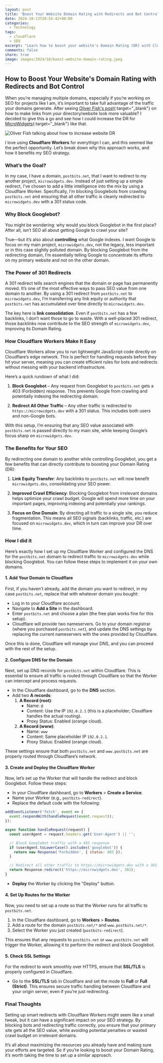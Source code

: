 ```yaml
---
layout: post
title: 'Boost Your Website Domain Rating with Redirects and Bot Control'
date: 2024-10-13T20:54:42+00:00
categories:
  - Technology
tags:
  - cloudflare
  - SEO
excerpt: "Learn how to boost your website's Domain Rating (DR) with Cloudflare Workers by setting up 301 redirects and controlling Googlebot for better SEO performance."
comments: false
share: true
image: images/2024/10/boost-website-domain-rating.jpeg
---
```


## How to Boost Your Website's Domain Rating with Redirects and Bot Control

When you’re managing multiple domains, especially if you’re working on SEO for projects like I am, it’s important to take full advantage of the traffic your domains generate. After seeing [Oliver Fish's post](https://x.com/_Oliver_Fish/status/1844947412697190459){:target="_blank"} on how to make links from your directory/website look more valuable? I decided to give this a go and see how I could increase the DR for [MicroWidgets](https://MicroWidgets.dev){:target="_blank"} like that.

<img class="alignnone size-full" src="/images/2024/10/oliver-fish-post.png" alt="Oliver Fish talking about how to increase website DR" />

I love using **Cloudflare Workers** for everythign I can, and this seemed like the perfect opportunity. Let’s break down why this approach works, and how it  benefits my SEO strategy.

### What’s the Goal?

In my case, I have a domain, `postbits.net`, that I want to redirect to my another project, `microwidgets.dev`. Instead of just setting up a simple redirect, I’ve chosen to add a little intelligence into the mix by using a Cloudflare Worker. Specifically, I’m blocking Googlebots from crawling `postbits.net` and ensuring that all other traffic is cleanly redirected to `microwidgets.dev` with a 301 status code.

### Why Block Googlebot?

You might be wondering: why would you block Googlebot in the first place? After all, isn’t SEO all about getting Google to crawl your site?

True—but it’s also about **controlling** what Google indexes. I want Google to focus on my main project, `microwidgets.dev`, not the legacy, less important or in this case slightly polluted domain. By blocking Googlebot from the redirecting domain, I’m essentially telling Google to concentrate its efforts on my primary website and not on the other domain.

### The Power of 301 Redirects

A 301 redirect tells search engines that the domain or page has permanently moved. It’s one of the most effective ways to pass SEO value from one domain to another. By using a 301 redirect from `postbits.net` to `microwidgets.dev`, I’m transferring any link equity or authority that `postbits.net` has accumulated over time directly to `microwidgets.dev`.

The key here is **link consolidation**. Even if `postbits.net` has a few backlinks, I don’t want those to go to waste. With a well-placed 301 redirect, those backlinks now contribute to the SEO strength of `microwidgets.dev`, improving its Domain Rating.

### How Cloudflare Workers Make It Easy

Cloudflare Workers allow you to run lightweight JavaScript code directly on Cloudflare’s edge network. This is perfect for handling requests before they hit your server, meaning you can create efficient rules for bots and redirects without messing with your backend infrastructure.

Here’s a quick rundown of what I did:

1. **Block Googlebot** – Any request from Googlebot to `postbits.net` gets a 403 (Forbidden) response. This prevents Google from crawling and potentially indexing the redirecting domain.
   
2. **Redirect All Other Traffic** – Any other traffic is redirected to `https://microwidgets.dev` with a 301 status. This includes both users and non-Google bots.

With this setup, I’m ensuring that any SEO value associated with `postbits.net` is passed directly to my main site, while keeping Google’s focus sharp on `microwidgets.dev`.

### The Benefits for Your SEO

By redirecting one domain to another while controlling Googlebot, you get a few benefits that can directly contribute to boosting your Domain Rating (DR):

1. **Link Equity Transfer**: Any backlinks to `postbits.net` will now benefit `microwidgets.dev`, consolidating your SEO power.
   
2. **Improved Crawl Efficiency**: Blocking Googlebot from irrelevant domains helps optimize your crawl budget. Google will spend more time on your important pages, improving indexing and potentially your rankings.
   
3. **Focus on One Domain**: By directing all traffic to a single site, you reduce fragmentation. This means all SEO signals (backlinks, traffic, etc.) are focused on `microwidgets.dev`, which in turn can improve your DR over time.

### How I did it

Here’s exactly how I set up my Cloudflare Worker and configured the DNS for the `postbits.net` domain to redirect traffic to `microwidgets.dev` while blocking Googlebot. You can follow these steps to implement it on your own domains.

#### 1. Add Your Domain to Cloudflare

First, if you haven't already, add the domain you want to redirect, in my case `postbits.net`, replace that with whatever domain you bought:

- Log in to your Cloudflare account.
- Navigate to **Add a Site** in the dashboard.
- Enter `postbits.net` and choose a plan (the free plan works fine for this setup).
- Cloudflare will provide two nameservers. Go to your domain registrar (where you purchased `postbits.net`), and update the DNS settings by replacing the current nameservers with the ones provided by Cloudflare.

Once this is done, Cloudflare will manage your DNS, and you can proceed with the rest of the setup.

#### 2. Configure DNS for the Domain

Next, set up DNS records for `postbits.net` within Cloudflare. This is essential to ensure all traffic is routed through Cloudflare so that the Worker can intercept and process requests.

- In the Cloudflare dashboard, go to the **DNS** section.
- Add two **A records**:
  1. **A Record (root)**:
     - Name: `@`
     - Content: Use the IP `192.0.2.1` (this is a placeholder; Cloudflare handles the actual routing).
     - Proxy Status: Enabled (orange cloud).
  2. **A Record (www)**:
     - Name: `www`
     - Content: Same placeholder IP `192.0.2.1`.
     - Proxy Status: Enabled (orange cloud).

These settings ensure that both `postbits.net` and `www.postbits.net` are properly routed through Cloudflare’s network.

#### 3. Create and Deploy the Cloudflare Worker

Now, let’s set up the Worker that will handle the redirect and block Googlebot. Follow these steps:

-  In your Cloudflare dashboard, go to **Workers** > **Create a Service**.
-  Name your Worker (e.g., `postbits-redirect`).
-  Replace the default code with the following:

```javascript
addEventListener('fetch', event => {
  event.respondWith(handleRequest(event.request));
});

async function handleRequest(request) {
  const userAgent = request.headers.get('User-Agent') || '';

  // Block Googlebot traffic with a 403 response
  if (userAgent.toLowerCase().includes('googlebot')) {
    return new Response('Forbidden', { status: 403 });
  }

  // Redirect all other traffic to https://microwidgets.dev with a 301 status
  return Response.redirect('https://microwidgets.dev', 301);
}
```

-  **Deploy** the Worker by clicking the "Deploy" button.

#### 4. Set Up Routes for the Worker

Now, you need to set up a route so that the Worker runs for all traffic to `postbits.net`.

1. In the Cloudflare dashboard, go to **Workers** > **Routes**.
2. Add a route for the domain `postbits.net/*` and `www.postbits.net/*`.
3. Select the Worker you just created (`postbits-redirect`).

This ensures that any requests to `postbits.net` or `www.postbits.net` will trigger the Worker, allowing it to perform the redirect and block Googlebot.

#### 5. Check SSL Settings

For the redirect to work smoothly over HTTPS, ensure that **SSL/TLS** is properly configured in Cloudflare.

- Go to the **SSL/TLS** tab in Cloudflare and set the mode to **Full** or **Full (Strict)**. This ensures secure traffic handling between Cloudflare and your origin server, even if you’re just redirecting.

### Final Thoughts

Setting up smart redirects with Cloudflare Workers might seem like a small tweak, but it can have a significant impact on your SEO strategy. By blocking bots and redirecting traffic correctly, you ensure that your primary site gets all the SEO value, while avoiding potential penalties or wasted crawl budget on irrelevant domains.

It’s all about maximizing the resources you already have and making sure your efforts are targeted. So if you’re looking to boost your Domain Rating, it’s worth taking the time to set up a similar approach.